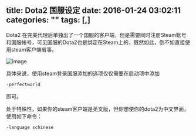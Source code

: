 title: Dota2 国服设定
date: 2016-01-24 03:02:11
categories: ""
tags: [,]
---

Dota2 在完美代理后单独出了一个国服的客户端，但是需要同时注册Steam帐号和国服帐号，可见国服的Dota2也是绑定在Steam上的，既然如此，倒不如直接使用steam客户端省事。

<!--more-->
![image](http://harchiko.qiniudn.com/dota-2-official.jpg)

具体来说，使用steam登录国服添加的选项仅仅需要在启动项中添加

```bash
-perfectworld
```
即可。

处于特殊性，如果你的steam客户端是英文版，但你想使你的dota2为中文界面，使用如下命令：
```bash
-language schinese 
```
